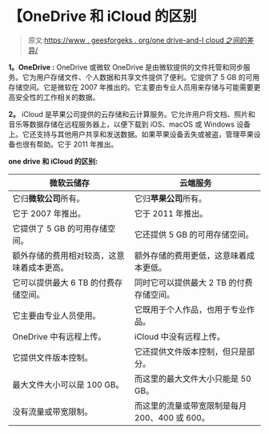 # 【OneDrive 和 iCloud 的区别

> 原文:[https://www . geesforgeks . org/one drive-and-I cloud 之间的差异/](https://www.geeksforgeeks.org/difference-between-onedrive-and-icloud/)

**1。OneDrive :**
OneDrive 或微软 OneDrive 是由微软提供的文件托管和同步服务。它为用户存储文件、个人数据和共享文件提供了便利。它提供了 5 GB 的可用存储空间。它是微软在 2007 年推出的。它主要由专业人员用来存储与可能需要更高安全性的工作相关的数据。

**2。**
iCloud 是苹果公司提供的云存储和云计算服务。它允许用户将文档、照片和音乐等数据存储在远程服务器上，以便下载到 iOS、macOS 或 Windows 设备上。它还支持与其他用户共享和发送数据。如果苹果设备丢失或被盗，管理苹果设备也很有帮助。它于 2011 年推出。

**one drive 和 iCloud 的区别:**

<center>

| 微软云储存 | 云端服务 |
| --- | --- |
| 它归**微软公司**所有。 | 它归**苹果公司**所有。 |
| 它于 2007 年推出。 | 它于 2011 年推出。 |
| 它提供了 5 GB 的可用存储空间。 | 它还提供 5 GB 的可用存储空间。 |
| 额外存储的费用相对较高，这意味着成本更高。 | 额外存储的费用更低，这意味着成本更低。 |
| 它可以提供最大 6 TB 的付费存储空间。 | 同时它可以提供最大 2 TB 的付费存储空间。 |
| 它主要由专业人员使用。 | 它既用于个人作品，也用于专业作品。 |
| OneDrive 中有远程上传。 | iCloud 中没有远程上传。 |
| 它提供文件版本控制。 | 它还提供文件版本控制，但只是部分。 |
| 最大文件大小可以是 100 GB。 | 而这里的最大文件大小只能是 50 GB。 |
| 没有流量或带宽限制。 | 而这里的流量或带宽限制是每月 200、400 或 600。 |

</center>
